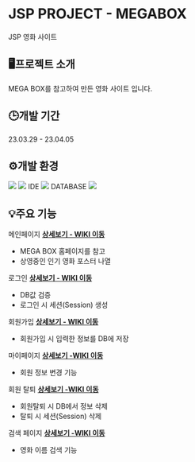 # JSP PROJECT - MEGABOX
JSP 영화 사이트
## 🖥️프로젝트 소개
MEGA BOX를 참고하여 만든 영화 사이트 입니다.
## 🕒개발 기간
23.03.29 - 23.04.05
## ⚙️개발 환경 
<img src="https://img.shields.io/badge/java-007396?style=for-the-badge&logo=java&logoColor=white">
<img src="https://img.shields.io/badge/JDK SE 11-61DAFB?style=for-the-badge&logo=React&logoColor=black">
IDE <img src="https://img.shields.io/badge/Eclipse EE-1572B6?style=for-the-badge&logo=Css&logoColor=white">
DATABASE <img src="https://img.shields.io/badge/MySQL-6DB33F?style=for-the-badge&logo=Spring&logoColor=green">


## 💡주요 기능

메인페이지 [**상세보기 - WIKI 이동**](https://github.com/mejjjung/JSP-project/wiki/%EB%A9%94%EC%9D%B8-%ED%8E%98%EC%9D%B4%EC%A7%80)
- MEGA BOX 홈페이지를 참고
- 상영중인 인기 영화 포스터 나열

로그인 [**상세보기 - WIKI 이동**](https://github.com/mejjjung/JSP-project/wiki/%EB%A1%9C%EA%B7%B8%EC%9D%B8-%ED%8E%98%EC%9D%B4%EC%A7%80)
- DB값 검증
- 로그인 시 세션(Session) 생성

회원가입 [**상세보기 - WIKI 이동**](https://github.com/mejjjung/JSP-project/wiki/%ED%9A%8C%EC%9B%90%EA%B0%80%EC%9E%85-%ED%8E%98%EC%9D%B4%EC%A7%80)
- 회원가입 시 입력한 정보를 DB에 저장

마이페이지 [**상세보기 -WIKI 이동**](https://github.com/mejjjung/JSP-project/wiki/%ED%9A%8C%EC%9B%90-%EC%A0%95%EB%B3%B4-%EC%88%98%EC%A0%95-%ED%8E%98%EC%9D%B4%EC%A7%80)
- 회원 정보 변경 기능

회원 탈퇴 [**상세보기 -WIKI 이동**](https://github.com/mejjjung/JSP-project/wiki/%ED%9A%8C%EC%9B%90-%ED%83%88%ED%87%B4-%ED%8E%98%EC%9D%B4%EC%A7%80)
- 회원탈퇴 시 DB에서 정보 삭제
- 탈퇴 시 세션(Session) 삭제

검색 페이지 [**상세보기 -WIKI 이동**](https://github.com/mejjjung/JSP-project/wiki/%EC%98%81%ED%99%94-%EA%B2%80%EC%83%89-%ED%8E%98%EC%9D%B4%EC%A7%80)
- 영화 이름 검색 기능
